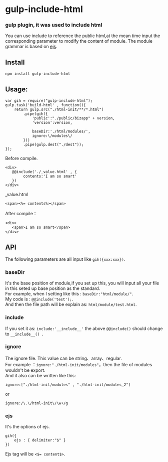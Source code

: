 # gulp-include-html

### gulp plugin, it was used to include html

You can use include to reference the public html,at the mean time input the corresponding parameter to modify the content of module. The module grammar is based on [ejs](https://github.com/mde/ejs).

## Install
```
npm install gulp-include-html
```

## Usage:
```
var gih = require("gulp-include-html");
gulp.task('build-html' , function(){
    return gulp.src("./html-init/**/*.html")
        .pipe(gih({
            'public':"./public/bizapp" + version,
            'version':version,
            
            baseDir:'./html/modules/',
            ignore:\/modules\/
        }))
        .pipe(gulp.dest("./dest"));
});
```

Before compile.
```
<div>
   @@include('./_value.html' , {
        contents:'I am so smart'
   })
</div>
```
    
_value.html    
```
<span><%= contents%></span>
```   

After compile：
```
<div>
   <span>I am so smart</span>
</div>
```

## API

The following parameters are all input like `gih({xxx:xxx})`.

### baseDir

It's the base position of module,if you set up this, you will input all your file in this seted up base position as the standard.<br>
For example, when I setting like this : `baseDir:"html/module/"`. <br>
My code is : `@@include('test');`. <br>
And then the file path will be explain as: `html/module/test.html`.

### include
If you set it as: `include:'__include__'`  the above  `@@include()` should change to  `__include__() `.

### ignore
The ignore file. This value can be string、array、regular.<br> 
For example ：`ignore:"./html-init/modules"`，then the file of modules wouldn't be export.<br>
And it also can be written like this: 
```
ignore:["./html-init/modules" , "./html-init/modules_2"]
```
or
```
ignore:/\.\/html-init\/\w+/g
```

### ejs
It's the options of ejs.
```
gih({
    ejs : { delimiter:"$" }
})
```
Ejs tag will be `<$= content$>`.
